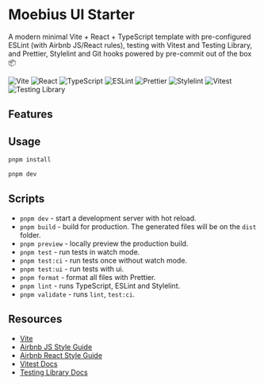 # Moebius UI Starter

A modern minimal Vite + React + TypeScript template with pre-configured ESLint (with Airbnb JS/React rules), testing with Vitest and Testing Library, and Prettier, Stylelint and Git hooks powered by pre-commit out of the box 📦

![Vite](https://img.shields.io/badge/Vite-B73BFE?style=for-the-badge&logo=vite&logoColor=FFD62E)
![React](https://img.shields.io/badge/React-20232A?style=for-the-badge&logo=react&logoColor=61DAFB)
![TypeScript](https://img.shields.io/badge/TypeScript-007ACC?style=for-the-badge&logo=typescript&logoColor=white)
![ESLint](https://img.shields.io/badge/eslint-3A33D1?style=for-the-badge&logo=eslint&logoColor=white)
![Prettier](https://img.shields.io/badge/prettier-1A2C34?style=for-the-badge&logo=prettier&logoColor=F7BA3E)
![Stylelint](https://img.shields.io/badge/stylelint-000?style=for-the-badge&logo=stylelint&logoColor=white)
![Vitest](https://img.shields.io/badge/Vitest-719A20?style=for-the-badge&logo=vite&logoColor=FFD62E)
![Testing Library](https://img.shields.io/badge/Testing_Library-242526?style=for-the-badge&logo=testing-library&logoColor=FA4445)

## Features

## Usage

```bash
pnpm install

pnpm dev
```

## Scripts

- `pnpm dev` - start a development server with hot reload.
- `pnpm build` - build for production. The generated files will be on the `dist` folder.
- `pnpm preview` - locally preview the production build.
- `pnpm test` - run tests in watch mode.
- `pnpm test:ci` - run tests once without watch mode.
- `pnpm test:ui` - run tests with ui.
- `pnpm format` - format all files with Prettier.
- `pnpm lint` - runs TypeScript, ESLint and Stylelint.
- `pnpm validate` - runs `lint`, `test:ci`.

## Resources

- [Vite](https://github.com/vitejs/vite)
- [Airbnb JS Style Guide](https://github.com/airbnb/javascript)
- [Airbnb React Style Guide](https://github.com/airbnb/javascript/tree/master/react)
- [Vitest Docs](https://vitest.dev/guide/features.html)
- [Testing Library Docs](https://testing-library.com/docs/)
